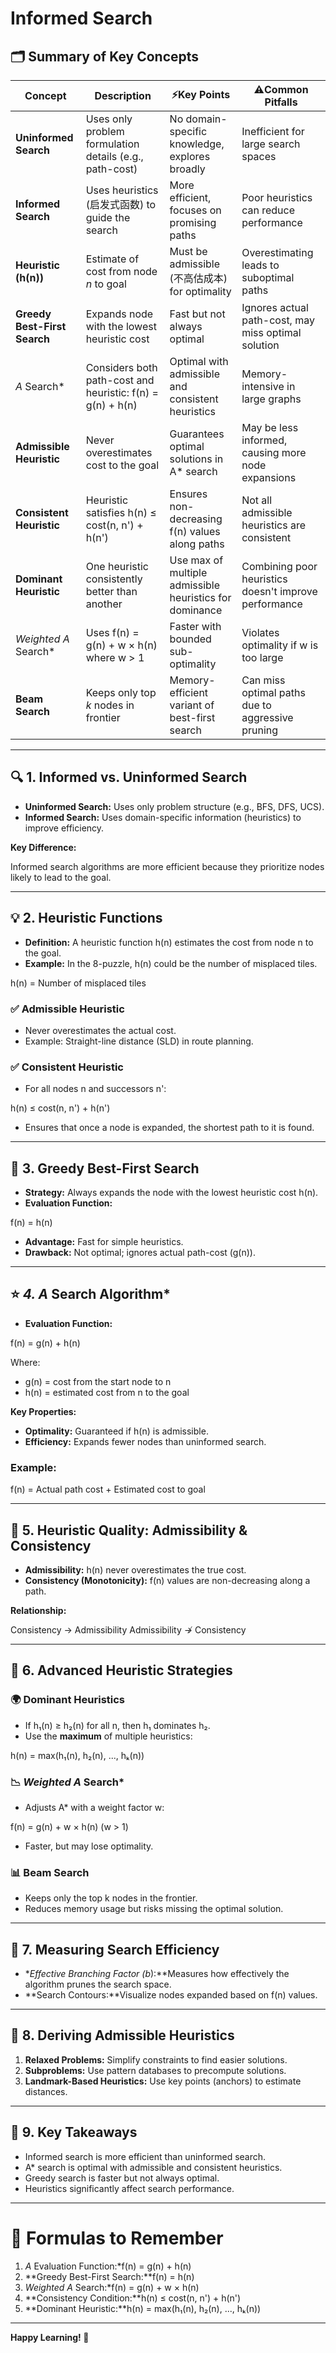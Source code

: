 # Informed Search

## 🗂️ **Summary of Key Concepts**

| **Concept** | **Description** | ⚡**Key Points** | ⚠️**Common Pitfalls** |
| --- | --- | --- | --- |
| **Uninformed Search** | Uses only problem formulation details (e.g., path-cost) | No domain-specific knowledge, explores broadly | Inefficient for large search spaces |
| **Informed Search** | Uses heuristics (启发式函数) to guide the search | More efficient, focuses on promising paths | Poor heuristics can reduce performance |
| **Heuristic (h(n))** | Estimate of cost from node *n* to goal | Must be admissible (不高估成本) for optimality | Overestimating leads to suboptimal paths |
| **Greedy Best-First Search** | Expands node with the lowest heuristic cost | Fast but not always optimal | Ignores actual path-cost, may miss optimal solution |
| *A* Search* | Considers both path-cost and heuristic: f(n) = g(n) + h(n) | Optimal with admissible and consistent heuristics | Memory-intensive in large graphs |
| **Admissible Heuristic** | Never overestimates cost to the goal | Guarantees optimal solutions in A* search | May be less informed, causing more node expansions |
| **Consistent Heuristic** | Heuristic satisfies h(n) ≤ cost(n, n') + h(n') | Ensures non-decreasing f(n) values along paths | Not all admissible heuristics are consistent |
| **Dominant Heuristic** | One heuristic consistently better than another | Use max of multiple admissible heuristics for dominance | Combining poor heuristics doesn't improve performance |
| *Weighted A* Search* | Uses f(n) = g(n) + w × h(n) where w > 1 | Faster with bounded sub-optimality | Violates optimality if w is too large |
| **Beam Search** | Keeps only top *k* nodes in frontier | Memory-efficient variant of best-first search | Can miss optimal paths due to aggressive pruning |

---

## 🔍 **1. Informed vs. Uninformed Search**

- **Uninformed Search:** Uses only problem structure (e.g., BFS, DFS, UCS).
- **Informed Search:** Uses domain-specific information (heuristics) to improve efficiency.

**Key Difference:**

Informed search algorithms are more efficient because they prioritize nodes likely to lead to the goal.

---

## 💡 **2. Heuristic Functions**

- **Definition:** A heuristic function h(n) estimates the cost from node n to the goal.
- **Example:** In the 8-puzzle, h(n) could be the number of misplaced tiles.

h(n) = Number of misplaced tiles

### ✅ **Admissible Heuristic**

- Never overestimates the actual cost.
- Example: Straight-line distance (SLD) in route planning.

### ✅ **Consistent Heuristic**

- For all nodes n and successors n':

h(n) ≤ cost(n, n') + h(n')

- Ensures that once a node is expanded, the shortest path to it is found.

---

## 🚀 **3. Greedy Best-First Search**

- **Strategy:** Always expands the node with the lowest heuristic cost h(n).
- **Evaluation Function:**

f(n) = h(n)

- **Advantage:** Fast for simple heuristics.
- **Drawback:** Not optimal; ignores actual path-cost (g(n)).

---

## ⭐ *4. A* Search Algorithm*

- **Evaluation Function:**

f(n) = g(n) + h(n)

Where:

- g(n) = cost from the start node to n
- h(n) = estimated cost from n to the goal

**Key Properties:**

- **Optimality:** Guaranteed if h(n) is admissible.
- **Efficiency:** Expands fewer nodes than uninformed search.

### Example:

f(n) = Actual path cost + Estimated cost to goal

---

## 🎯 **5. Heuristic Quality: Admissibility & Consistency**

- **Admissibility:** h(n) never overestimates the true cost.
- **Consistency (Monotonicity):** f(n) values are non-decreasing along a path.

**Relationship:**

Consistency → Admissibility
Admissibility ↛ Consistency

---

## 🚩 **6. Advanced Heuristic Strategies**

### 🌍 **Dominant Heuristics**

- If h₁(n) ≥ h₂(n) for all n, then h₁ dominates h₂.
- Use the **maximum** of multiple heuristics:

h(n) = max(h₁(n), h₂(n), ..., hₖ(n))

### 📉 *Weighted A* Search*

- Adjusts A* with a weight factor w:

f(n) = g(n) + w × h(n) (w > 1)

- Faster, but may lose optimality.

### 📊 **Beam Search**

- Keeps only the top k nodes in the frontier.
- Reduces memory usage but risks missing the optimal solution.

---

## 📏 **7. Measuring Search Efficiency**

- **Effective Branching Factor (b*):**Measures how effectively the algorithm prunes the search space.
- **Search Contours:**Visualize nodes expanded based on f(n) values.

---

## 🧩 **8. Deriving Admissible Heuristics**

1. **Relaxed Problems:** Simplify constraints to find easier solutions.
2. **Subproblems:** Use pattern databases to precompute solutions.
3. **Landmark-Based Heuristics:** Use key points (anchors) to estimate distances.

---

## 🔑 **9. Key Takeaways**

- Informed search is more efficient than uninformed search.
- A* search is optimal with admissible and consistent heuristics.
- Greedy search is faster but not always optimal.
- Heuristics significantly affect search performance.

---

# 🎯 **Formulas to Remember**

1. *A* Evaluation Function:*f(n) = g(n) + h(n)
2. **Greedy Best-First Search:**f(n) = h(n)
3. *Weighted A* Search:*f(n) = g(n) + w × h(n)
4. **Consistency Condition:**h(n) ≤ cost(n, n') + h(n')
5. **Dominant Heuristic:**h(n) = max(h₁(n), h₂(n), ..., hₖ(n))

---

**Happy Learning! 🚀**
